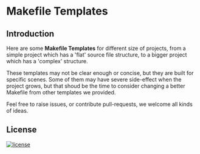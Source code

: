 # Makefile Templates

## Introduction

Here are some **Makefile Templates** for different size of projects, from a simple project which has a 'flat' source file structure, to a bigger project which has a 'complex' structure.

These templates may not be clear enough or concise, but they are built for specific scenes. Some of them may have severe side-effect when the project grows, but that shoud be the time to consider changing a better Makefile from other templates we provided.

Feel free to raise issues, or contribute pull-requests, we welcome all kinds of ideas.

## License

[![license](https://img.shields.io/github/license/mashape/apistatus.svg?style=plastic)](https://github.com/TheNetAdmin/Makefile-Templates/blob/master/LICENSE)